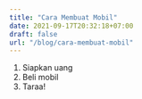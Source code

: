 ```yaml
---
title: "Cara Membuat Mobil"
date: 2021-09-17T20:32:18+07:00
draft: false
url: "/blog/cara-membuat-mobil"
---
```


1. Siapkan uang
2. Beli mobil
3. Taraa!
